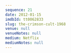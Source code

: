 ```yaml
---
sequence: 21
date: 2012-01-15
imdbId: tt0062833
slug: the-crimson-cult-1968
venue: null
venueNotes: null
medium: Netflix
mediumNotes: null
---
```

